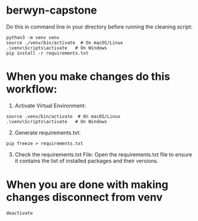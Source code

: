 # berwyn-capstone

Do this in command line in your directory before running the cleaning script:

```
python3 -m venv venv
source ./venv/bin/activate  # On macOS/Linux
.\venv\Scripts\activate   # On Windows
pip install -r requirements.txt
```

# When you make changes do this workflow:

1. Activate Virtual Environment:
```
source .venv/bin/activate  # On macOS/Linux
.\venv\Scripts\activate   # On Windows
```

2. Generate requirements.txt:
```
pip freeze > requirements.txt
```

3. Check the requirements.txt File:
Open the requirements.txt file to ensure it contains the list of installed packages and their versions.

# When you are done with making changes disconnect from venv

```
deactivate
```